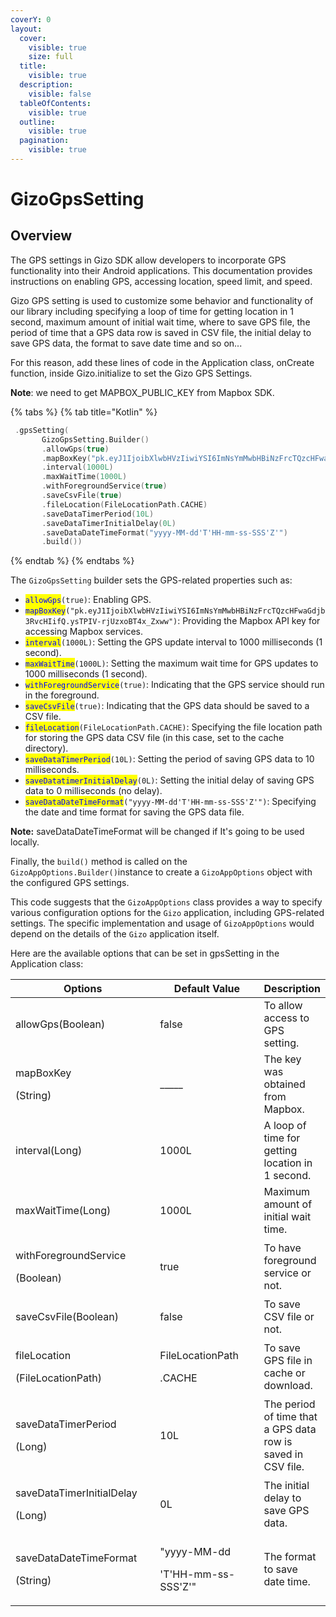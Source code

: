```yaml
---
coverY: 0
layout:
  cover:
    visible: true
    size: full
  title:
    visible: true
  description:
    visible: false
  tableOfContents:
    visible: true
  outline:
    visible: true
  pagination:
    visible: true
---
```


# GizoGpsSetting

## Overview

The GPS settings in Gizo SDK allow developers to incorporate GPS functionality into their Android applications. This documentation provides instructions on enabling GPS, accessing location, speed limit, and speed.

Gizo GPS setting is used to customize some behavior and functionality of our library including specifying a loop of time for getting location in 1 second, maximum amount of initial wait time, where to save GPS file, the period of time that a GPS data row is saved in CSV file, the initial delay to save GPS data, the format to save date time and so on...

For this reason, add these lines of code in the Application class, onCreate function, inside Gizo.initialize to set the Gizo GPS Settings.

**Note**: we need to get MAPBOX\_PUBLIC\_KEY from Mapbox SDK.

{% tabs %}
{% tab title="Kotlin" %}
```kts
 .gpsSetting(
       GizoGpsSetting.Builder()
       .allowGps(true)
       .mapBoxKey("pk.eyJ1IjoibXlwbHVzIiwiYSI6ImNsYmMwbHBiNzFrcTQzcHFwaGdjb3RvcHIifQ.ysTPIV-rjUzxoBT4x_Zxww")
       .interval(1000L)
       .maxWaitTime(1000L)
       .withForegroundService(true)
       .saveCsvFile(true)
       .fileLocation(FileLocationPath.CACHE)
       .saveDataTimerPeriod(10L)
       .saveDataTimerInitialDelay(0L)
       .saveDataDateTimeFormat("yyyy-MM-dd'T'HH-mm-ss-SSS'Z'")
       .build())
```
{% endtab %}
{% endtabs %}

The `GizoGpsSetting` builder sets the GPS-related properties such as:

* <mark style="color:blue;">`allowGps`</mark>`(true)`: Enabling GPS.
* <mark style="color:blue;">`mapBoxKey`</mark>`("pk.eyJ1IjoibXlwbHVzIiwiYSI6ImNsYmMwbHBiNzFrcTQzcHFwaGdjb3RvcHIifQ.ysTPIV-rjUzxoBT4x_Zxww")`: Providing the Mapbox API key for accessing Mapbox services.
* <mark style="color:blue;">`interval`</mark>`(1000L)`: Setting the GPS update interval to 1000 milliseconds (1 second).
* <mark style="color:blue;">`maxWaitTime`</mark>`(1000L)`: Setting the maximum wait time for GPS updates to 1000 milliseconds (1 second).
* <mark style="color:blue;">`withForegroundService`</mark>`(true)`: Indicating that the GPS service should run in the foreground.
* <mark style="color:blue;">`saveCsvFile`</mark>`(true)`: Indicating that the GPS data should be saved to a CSV file.
* <mark style="color:blue;">`fileLocation`</mark>`(FileLocationPath.CACHE)`: Specifying the file location path for storing the GPS data CSV file (in this case, set to the cache directory).
* <mark style="color:blue;">`saveDataTimerPeriod`</mark>`(10L)`: Setting the period of saving GPS data to 10 milliseconds.
* <mark style="color:blue;">`saveDatatimerInitialDelay`</mark>`(0L)`: Setting the initial delay of saving GPS data to 0 milliseconds (no delay).
* <mark style="color:blue;">`saveDataDateTimeFormat`</mark>`("yyyy-MM-dd'T'HH-mm-ss-SSS'Z'")`: Specifying the date and time format for saving the GPS data file.

**Note:** saveDataDateTimeFormat will be changed if It's going to be used locally.&#x20;



Finally, the `build()` method is called on the `GizoAppOptions.Builder()`instance to create a `GizoAppOptions` object with the configured GPS settings.

This code suggests that the `GizoAppOptions` class provides a way to specify various configuration options for the `Gizo` application, including GPS-related settings. The specific implementation and usage of `GizoAppOptions` would depend on the details of the `Gizo` application itself.



&#x20;Here are the available options that can be set in gpsSetting in the Application class:

<table><thead><tr><th width="253.33333333333331">Options</th><th width="196">Default Value</th><th>Description</th></tr></thead><tbody><tr><td>allowGps(Boolean)</td><td>false</td><td>To allow access to GPS setting.</td></tr><tr><td><p>mapBoxKey</p><p>(String)</p></td><td>_____</td><td>The key was obtained from Mapbox.</td></tr><tr><td>interval(Long)</td><td>1000L</td><td>A loop of time for getting location in 1 second.</td></tr><tr><td>maxWaitTime(Long)</td><td>1000L</td><td>Maximum amount of initial wait time. </td></tr><tr><td><p>withForegroundService</p><p>(Boolean)</p></td><td>true</td><td>To have foreground service or not.</td></tr><tr><td>saveCsvFile(Boolean)</td><td>false</td><td>To save CSV file or not.</td></tr><tr><td><p>fileLocation</p><p>(FileLocationPath)</p></td><td><p>FileLocationPath</p><p>.CACHE</p></td><td>To save GPS file in cache or download.</td></tr><tr><td><p>saveDataTimerPeriod</p><p>(Long)</p></td><td>10L</td><td>The period of time that a GPS data row is saved in CSV file.</td></tr><tr><td><p>saveDataTimerInitialDelay</p><p>(Long)</p></td><td>0L</td><td>The initial delay to save GPS data.</td></tr><tr><td><p>saveDataDateTimeFormat</p><p>(String)</p></td><td><p>"yyyy-MM-dd</p><p>'T'HH-mm-ss-SSS'Z'"</p></td><td>The format to save date time.</td></tr></tbody></table>

&#x20;
